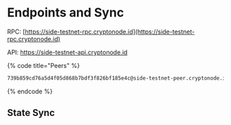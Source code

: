 # Endpoints and Sync

RPC: [https://side-testnet-rpc.cryptonode.id](https://side-testnet-rpc.cryptonode.id)

API: [https://side-testnet-api.cryptonode.id ](https://side-testnet-api.cryptonode.id)

{% code title="Peers" %}
```sh
739b859cd76a5d4f05d868b7bdf3f826bf185e4c@side-testnet-peer.cryptonode.id:22656
```
{% endcode %}

## State Sync

